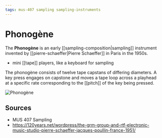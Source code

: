 ```yaml
---
tags: mus-407 sampling sampling-instruments
---
```


# Phonogène

The **Phonogène** is an early [[sampling-composition|sampling]] instrument invented by [[pierre-schaeffer|Pierre Schaeffer]] in Paris in the 1950s.

- mini [[tape]] players, like a keyboard for sampling

The phonogène consists of twelve tape capstans of differing diameters. A key press engages on capstone and moves a tape loop across a playhead at a specific rate corresponding to the [[pitch]] of the key being pressed.

![Phonogène](../attachments/phonogene.png)

## Sources

- MUS 407 Sampling
- <https://120years.net/wordpress/the-grm-group-and-rtf-electronic-music-studio-pierre-schaeffer-jacques-poullin-france-1951/>
